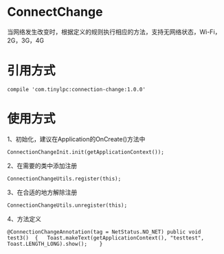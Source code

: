 # ConnectChange
当网络发生改变时，根据定义的规则执行相应的方法，支持无网络状态，Wi-Fi，2G，3G，4G

# 引用方式
`
compile 'com.tinylpc:connection-change:1.0.0'
`

# 使用方式
1、初始化，建议在Application的OnCreate()方法中

`
ConnectionChangeInit.init(getApplicationContext());
`

2、在需要的类中添加注册

`
ConnectionChangeUtils.register(this);
`

3、在合适的地方解除注册

`
ConnectionChangeUtils.unregister(this);
`

4、方法定义

`
@ConnectionChangeAnnotation(tag = NetStatus.NO_NET)
public void test3() 
{  
   Toast.makeText(getApplicationContext(), "testtest", Toast.LENGTH_LONG).show();   
}
`


